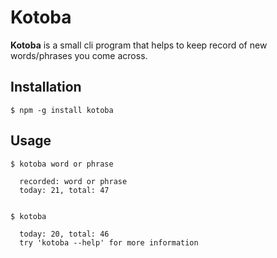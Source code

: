 # Kotoba

**Kotoba** is a small cli program that helps to keep record of new words/phrases you come across.

## Installation

	$ npm -g install kotoba

## Usage

	$ kotoba word or phrase

	  recorded: word or phrase
	  today: 21, total: 47


	$ kotoba

	  today: 20, total: 46
	  try 'kotoba --help' for more information